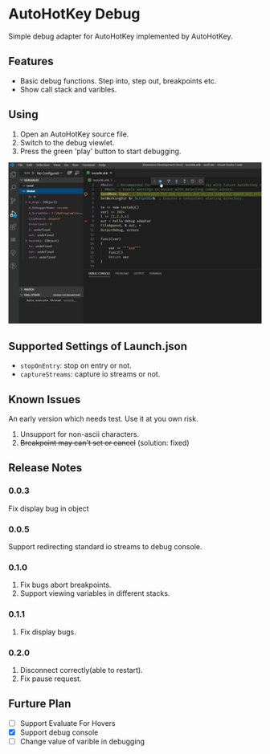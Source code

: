 # AutoHotKey Debug

Simple debug adapter for AutoHotKey implemented by AutoHotKey.

## Features

* Basic debug functions. Step into, step out, breakpoints etc.
* Show call stack and varibles.

## Using

1. Open an AutoHotKey source file.
2. Switch to the debug viewlet.
3. Press the green 'play' button to start debugging.

![Debug](images/debugging.gif)

## Supported Settings of Launch.json

* `stopOnEntry`: stop on entry or not.
* `captureStreams`: capture io streams or not.

## Known Issues

An early version which needs test. Use it at you own risk.
1. Unsupport for non-ascii characters.
2. ~~Breakpoint may can't set or cancel~~ (solution: fixed)

## Release Notes

### 0.0.3

Fix display bug in object

### 0.0.5

Support redirecting standard io streams to debug console.

### 0.1.0

1. Fix bugs abort breakpoints.
2. Support viewing variables in different stacks.

### 0.1.1

1. Fix display bugs.

### 0.2.0

1. Disconnect correctly(able to restart).
2. Fix pause request.

## Furture Plan

* [ ] Support Evaluate For Hovers
* [x] Support debug console
* [ ] Change value of varible in debugging
